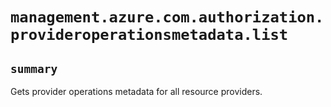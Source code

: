 # `management.azure.com.authorization.provideroperationsmetadata.list`

## `summary`
Gets provider operations metadata for all resource providers.



